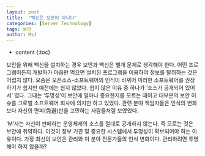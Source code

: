 ```yaml
---
layout: post
title:  "백신은 보안이 아니다"
categories: [Server Technology]
tags: 보안
author: MsJ
---
```


* content
{:toc}

보안을 위해 백신을 설치하는 경우 보안과 백신은 별개 문제로 생각해야 한다. 어떤 프로그램이든지 개발자가 마음만 먹으면 설치된 프로그램을 이용하여 정보를 탈취하는 것은 어렵지 않다. 요즘은 오픈소스-소프트웨어의 인식이 바뀌어 이러한 소프트웨어를 권장하기가 쉽지만 예전에는 쉽지 않았다. 쉽지 않은 이유 중 하나가 ‘소스가 공개되어 있어서’ 였다. 그때는 ‘투명성’이 보안에 얼마나 중요한지를 모르는 때이고 대부분의 보안 이슈를 그로벌 소프트웨어 회사에 의지만 하고 있었다. 관련 분야 책임자들은 인식의 변화보다 자신의 면피(免避)만을 고민하는 사람들처럼 보였었다.

‘M’사는 자신이 판매하는 운영체제의 소스를 절대로 공개하지 않는다. 즉 모르는 것은 보안에 취약하다. 이것이 정부 기관 및 중요한 시스템에서 투명성이 확보되어야 하는 이유이다. 가장 최선의 보안은 관리와 이 분야 전문가들의 인식 변화이다. 관리하려면 투명해야 하지 않을까?
